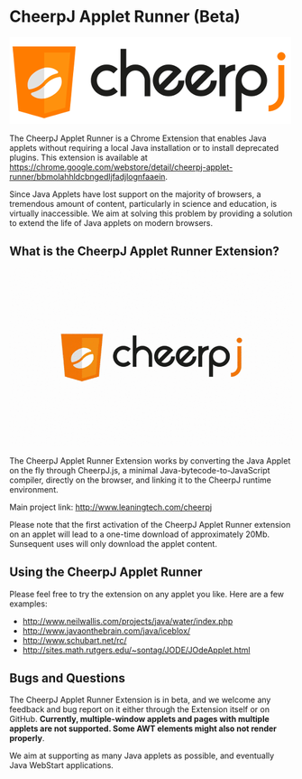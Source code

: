 # CheerpJ Applet Runner (Beta)

![cheerpj logo](media/cheerpj_logo_whitebg.png)

The CheerpJ Applet Runner is a Chrome Extension that enables Java applets without requiring a local Java installation or to install deprecated plugins. This extension is available at <https://chrome.google.com/webstore/detail/cheerpj-applet-runner/bbmolahhldcbngedljfadjlognfaaein>.
 
Since Java Applets have lost support on the majority of browsers, a tremendous amount of content, particularly in science and education, is virtually inaccessible. We aim at solving this problem by providing a solution to extend the life of Java applets on modern browsers.

What is the CheerpJ Applet Runner Extension?
-------
![cheerpj_applet_example_gif](media/cheerpj_applet_demo1.gif)

The CheerpJ Applet Runner Extension works by converting the Java Applet on the fly through CheerpJ.js, a minimal Java-bytecode-to-JavaScript compiler, directly on the browser, and linking it to the CheerpJ runtime environment.

Main project link: <http://www.leaningtech.com/cheerpj>

Please note that the first activation of the CheerpJ Applet Runner extension on an applet will lead to a one-time download of approximately 20Mb. Sunsequent uses will only download the applet content.

Using the CheerpJ Applet Runner
-------

Please feel free to try the extension on any applet you like. Here are a few examples:
* http://www.neilwallis.com/projects/java/water/index.php
* http://www.javaonthebrain.com/java/iceblox/
* http://www.schubart.net/rc/
* http://sites.math.rutgers.edu/~sontag/JODE/JOdeApplet.html


Bugs and Questions
-------
 
The CheerpJ Applet Runner Extension is in beta, and we welcome any feedback and bug report on it either through the Extension itself or on GitHub. **Currently, multiple-window applets and pages with multiple applets are not supported. Some AWT elements might also not render properly**. 
 
We aim at supporting as many Java applets as possible, and eventually Java WebStart applications.
